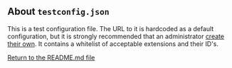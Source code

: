 ## About `testconfig.json`

This is a test configuration file. The URL to it is hardcoded as a default configuration, but it is strongly recommended that an administrator [create their own](../writing_config.md).
It contains a whitelist of acceptable extensions and their ID's.

[Return to the README.md file](../../README.md)
